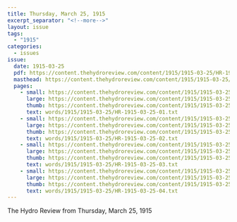 ```yaml
---
title: Thursday, March 25, 1915
excerpt_separator: "<!--more-->"
layout: issue
tags:
  - "1915"
categories:
  - issues
issue:
  date: 1915-03-25
  pdf: https://content.thehydroreview.com/content/1915/1915-03-25/HR-1915-03-25.pdf
  masthead: https://content.thehydroreview.com/content/1915/1915-03-25/masthead/HR-1915-03-25.jpg
  pages:
    - small: https://content.thehydroreview.com/content/1915/1915-03-25/small/HR-1915-03-25-01.jpg
      large: https://content.thehydroreview.com/content/1915/1915-03-25/large/HR-1915-03-25-01.jpg
      thumb: https://content.thehydroreview.com/content/1915/1915-03-25/thumbnails/HR-1915-03-25-01.jpg
      text: words/1915/1915-03-25/HR-1915-03-25-01.txt
    - small: https://content.thehydroreview.com/content/1915/1915-03-25/small/HR-1915-03-25-02.jpg
      large: https://content.thehydroreview.com/content/1915/1915-03-25/large/HR-1915-03-25-02.jpg
      thumb: https://content.thehydroreview.com/content/1915/1915-03-25/thumbnails/HR-1915-03-25-02.jpg
      text: words/1915/1915-03-25/HR-1915-03-25-02.txt
    - small: https://content.thehydroreview.com/content/1915/1915-03-25/small/HR-1915-03-25-03.jpg
      large: https://content.thehydroreview.com/content/1915/1915-03-25/large/HR-1915-03-25-03.jpg
      thumb: https://content.thehydroreview.com/content/1915/1915-03-25/thumbnails/HR-1915-03-25-03.jpg
      text: words/1915/1915-03-25/HR-1915-03-25-03.txt
    - small: https://content.thehydroreview.com/content/1915/1915-03-25/small/HR-1915-03-25-04.jpg
      large: https://content.thehydroreview.com/content/1915/1915-03-25/large/HR-1915-03-25-04.jpg
      thumb: https://content.thehydroreview.com/content/1915/1915-03-25/thumbnails/HR-1915-03-25-04.jpg
      text: words/1915/1915-03-25/HR-1915-03-25-04.txt
---
```


The Hydro Review from Thursday, March 25, 1915

<!--more-->

